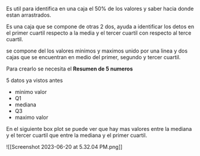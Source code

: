 Es util para identifica en una caja el 50% de los valores y saber hacia donde estan arrastrados.

Es una caja que se compone de otras 2 dos, ayuda a identificar los detos en el primer cuartil respecto a la media y el tercer cuartil con respecto al terce cuartil.

se compone del los valores minimos y maximos unido por una linea y dos cajas que se encuentran en medio del primer, segundo y tercer cuartil.

Para crearlo se necesita el **Resumen de 5 numeros**

5 datos ya vistos antes

- minimo valor
- Q1
- mediana
- Q3
- maximo valor

En el siguiente box plot se puede ver que hay mas valores entre la mediana y el tercer cuartil que entre la mediana y el primer cuartil.

![[Screenshot 2023-06-20 at 5.32.04 PM.png]]